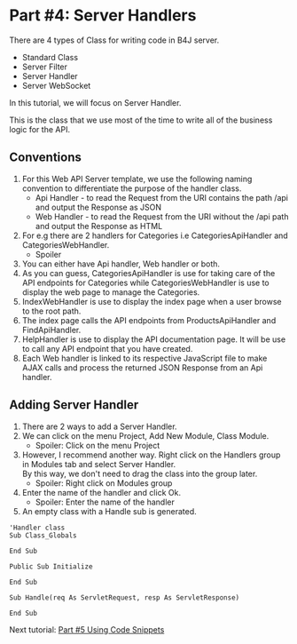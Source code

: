 # Part #4: Server Handlers

There are 4 types of Class for writing code in B4J server.
* Standard Class
* Server Filter
* Server Handler
* Server WebSocket

In this tutorial, we will focus on Server Handler.

This is the class that we use most of the time to write all of the business logic for the API.

## Conventions
1. For this Web API Server template, we use the following naming convention to differentiate the purpose of the handler class.
   * Api Handler - to read the Request from the URI contains the path /api and output the Response as JSON
   * Web Handler - to read the Request from the URI without the /api path and output the Response as HTML
2. For e.g there are 2 handlers for Categories i.e CategoriesApiHandler and CategoriesWebHandler.
   * Spoiler
4. You can either have Api handler, Web handler or both.
5. As you can guess, CategoriesApiHandler is use for taking care of the API endpoints for Categories while CategoriesWebHandler is use to display the web page to manage the Categories.
6. IndexWebHandler is use to display the index page when a user browse to the root path.
7. The index page calls the API endpoints from ProductsApiHandler and FindApiHandler.
8. HelpHandler is use to display the API documentation page. It will be use to call any API endpoint that you have created.
9. Each Web handler is linked to its respective JavaScript file to make AJAX calls and process the returned JSON Response from an Api handler.

## Adding Server Handler
1. There are 2 ways to add a Server Handler.
2. We can click on the menu Project, Add New Module, Class Module.
   * Spoiler: Click on the menu Project
3. However, I recommend another way. Right click on the Handlers group in Modules tab and select Server Handler. \
   By this way, we don't need to drag the class into the group later.
   * Spoiler: Right click on Modules group
4. Enter the name of the handler and click Ok.
   * Spoiler: Enter the name of the handler
6. An empty class with a Handle sub is generated.
```B4X
'Handler class
Sub Class_Globals
  
End Sub

Public Sub Initialize
  
End Sub

Sub Handle(req As ServletRequest, resp As ServletResponse)
  
End Sub
```

Next tutorial: [Part #5 Using Code Snippets](https://github.com/pyhoon/web-api-server-tutorial/blob/main/Part%20%235%20Using%20Code%20Snippets.md)
